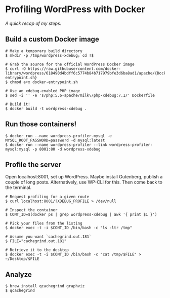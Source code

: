 # Profiling WordPress with Docker

_A quick recap of my steps._

## Build a custom Docker image

	# Make a temporary build directory
	$ mkdir -p /tmp/wordpress-xdebug; cd !$
	
	# Grab the source for the official WordPress Docker image
	$ curl -O https://raw.githubusercontent.com/docker-library/wordpress/618490d4bdff6c5774b84b717979bfe3d6ba8ad1/apache/{Dockerfile,docker-entrypoint.sh}
	$ chmod a+x docker-entrypoint.sh
	
	# Use an xdebug-enabled PHP image
	$ sed -i '' -e 's/php:5.6-apache/milk\/php-xdebug:7.1/' Dockerfile
	
	# Build it!
	$ docker build -t wordpress-xdebug .

## Run those containers!

	$ docker run --name wordpress-profiler-mysql -e MYSQL_ROOT_PASSWORD=password -d mysql:latest
	$ docker run --name wordpress-profiler --link wordpress-profiler-mysql:mysql -p 8001:80 -d wordpress-xdebug

## Profile the server

Open localhost:8001, set up WordPress. Maybe install Gutenberg, publish a couple of long posts. Alternatively, use WP-CLI for this. Then come back to the terminal.

	# Request profiling for a given route
	$ curl localhost:8001/?XDEBUG_PROFILE > /dev/null
	
	# Inspect the container
	$ CONT_ID=$(docker ps | grep wordpress-xdebug | awk '{ print $1 }')
	
	# Pick your files from the listing
	$ docker exec -t -i $CONT_ID /bin/bash -c "ls -ltr /tmp"
	
	# Assume you want `cachegrind.out.181`
	$ FILE="cachegrind.out.181"
	
	# Retrieve it to the desktop
	$ docker exec -t -i $CONT_ID /bin/bash -c "cat /tmp/$FILE" > ~/Desktop/$FILE

## Analyze

	$ brew install qcachegrind graphviz
	$ qcachegrind
